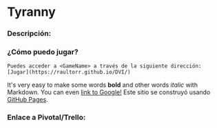 # Tyranny
### Descripción:

### ¿Cómo puedo jugar?
	Puedes acceder a <GameName> a través de la siguiente dirección:
	[Jugar](https://raultorr.github.io/DVI/)
It's very easy to make some words **bold** and other words *italic* with Markdown. You can even [link to Google!](http://google.com)
	Este sitio se construyó usando [GitHub Pages](https://pages.github.com/).
### Enlace a Pivotal/Trello:
